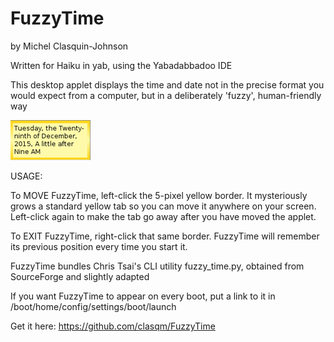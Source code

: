 # FuzzyTime

by Michel Clasquin-Johnson

Written for Haiku in yab, using the Yabadabbadoo IDE

This desktop applet displays the time and date not in the precise format you would expect from a computer, but in a deliberately 'fuzzy', human-friendly way

![FuzzyTime](fuzzytime.png)

USAGE: 

To MOVE FuzzyTime, left-click the 5-pixel yellow border. It mysteriously grows a standard yellow tab so you can move it anywhere on your screen. Left-click again to make the tab go away after you have moved the applet.

To EXIT FuzzyTime, right-click that same border. FuzzyTime will remember its previous position every time you start it.

FuzzyTime bundles Chris Tsai's CLI utility fuzzy_time.py, obtained from SourceForge and slightly adapted

If you want FuzzyTime to appear on every boot, put a link to it in /boot/home/config/settings/boot/launch

Get it here: https://github.com/clasqm/FuzzyTime

